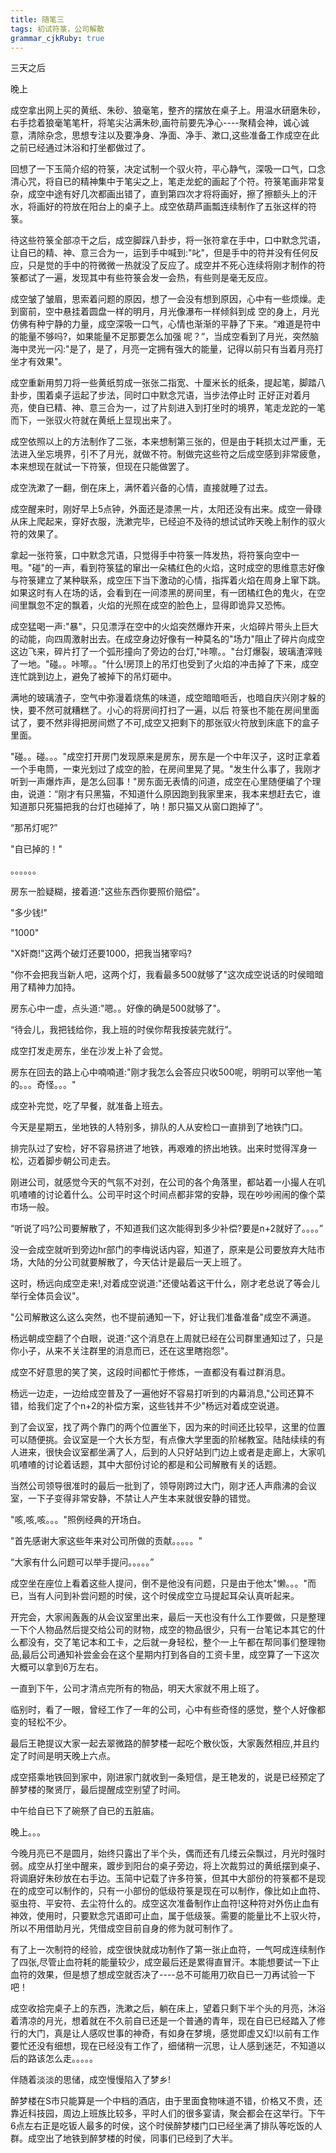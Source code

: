 ```yaml
---
title: 随笔三
tags: 初试符箓，公司解散
grammar_cjkRuby: true
---
```

三天之后

晚上

成空拿出网上买的黄纸、朱砂、狼毫笔，整齐的摆放在桌子上。用温水研磨朱砂，右手捻着狼毫笔笔杆，将笔尖沾满朱砂,画符前要先净心----聚精会神，诚心诚意，清除杂念，思想专注以及要净身、净面、净手、漱口,这些准备工作成空在此之前已经通过沐浴和打坐都做过了。

回想了一下玉简介绍的符箓，决定试制一个驭火符，平心静气，深吸一口气，口念清心咒，将自已的精神集中于笔尖之上，笔走龙蛇的画起了个符。符箓笔画非常复杂，成空中途有好几次都画出错了，直到第四次才将将画好，擦了擦额头上的汗水，将画好的符放在阳台上的桌子上。成空依葫芦画瓢连续制作了五张这样的符箓。

待这些符箓全部凉干之后，成空脚踩八卦步，将一张符拿在手中，口中默念咒语，让自已的精、神、意三合为一，运到手中喊到:"叱"，但是手中的符并没有任何反应，只是觉的手中的符微微一热就没了反应了。成空并不死心连续将刚才制作的符箓都试了一遍，发现其中有些符箓会发一会热，有些则是毫无反应。

成空皱了皱眉，思索着问题的原因，想了一会没有想到原因，心中有一些烦燥。走到窗前，空中悬挂着圆盘一样的明月，月光像瀑布一样倾斜到成
空的身上，月光仿佛有种宁静的力量，成空深吸一口气，心情也渐渐的平静了下来。“难道是符中的能量不够吗?，如果能量不足那要怎么加强
呢？”，当成空看到了月光，突然脑海中灵光一闪:"是了，是了，月亮一定拥有强大的能量，记得以前只有当着月亮打坐才有效果"。

成空重新用剪刀将一些黄纸剪成一张张二指宽、十厘米长的纸条，提起笔，脚踏八卦步，围着桌子运起了步法，同时口中默念咒语，当步法停止时
正好正对着月亮，使自已精、神、意三合为一，过了片刻进入到打坐时的境界，笔走龙跎的一笔而下，一张驭火符就在黄纸上显现出来了。

成空依照以上的方法制作了二张，本来想制第三张的，但是由于耗损太过严重，无法进入坐忘境界，引不了月光，就做不符。制做完这些符之后成空感到非常疲惫，本来想现在就试一下符箓，但现在只能做罢了。

成空洗漱了一翻，倒在床上，满怀着兴备的心情，直接就睡了过去。

成空醒来时，刚好早上5点钟，外面还是漆黑一片，太阳还没有出来。成空一骨碌从床上爬起来，穿好衣服，洗漱完毕，已经迫不及待的想试试昨天晚上制作的驭火符的效果了。

拿起一张符箓，口中默念咒语，只觉得手中符箓一阵发热，将符箓向空中一甩。"碰"的一声，看到符箓猛的窜出一朵橘红色的火焰，这时成空的思维意志好像与符箓建立了某种联系，成空压下当下激动的心情，指挥着火焰在周身上窜下跳。如果这时有人在场的话，会看到在一间漆黑的房间里，有一团橘红色的鬼火，在空间里飘忽不定的飘着，火焰的光照在成空的脸色上，显得即诡异又恐怖。

成空猛喝一声:"暴"，只见漂浮在空中的火焰突然爆炸开来，火焰碎片带头上巨大的动能，向四周激射出去。在成空身边好像有一种莫名的"场力"阻止了碎片向成空这边飞来，碎片打了一个弧形撞向了旁边的台灯,"咔嚓。。"台灯爆裂，玻璃渣滓贱了一地。"碰。。咔嚓。。"什么!房顶上的吊灯也受到了火焰的冲击掉了下来，成空连忙跳到边上，避免了被掉下的吊灯砸中。

满地的玻璃渣子，空气中弥漫着烧焦的味道，成空暗暗咂舌，也暗自庆兴刚才躲的快，要不然可就糟糕了。小心的将房间打扫了一遍，以后
符箓也不能在房间里面试了，要不然非得把房间燃了不可,成空又把剩下的那张驭火符放到床底下的盒子里面。

"碰。。碰。。。"成空打开房门发现原来是房东，房东是一个中年汉子，这时正拿着一个手电筒，一束光划过了成空的脸，在房间里晃了晃。"发生什么事了，我刚才听到一声爆炸声，是怎么回事！"房东面无表情的问道，成空在心里随便编了个理由，说道：“刚才有只黑猫，不知道什么原因跑到我家里来，我本来想赶去它，谁知道那只死猫把我的台灯也碰掉了，呐！那只猫又从窗口跑掉了”。

“那吊灯呢?”

"自已掉的！"

。。。。。。

房东一脸疑糊，接着道:"这些东西你要照价赔偿"。

"多少钱!"

"1000"

"X奸商!"这两个破灯还要1000，把我当猪宰吗?

"你不会把我当新人吧，这两个灯，我看最多500就够了"这次成空说话的时侯暗暗用了精神力加持。

房东心中一虚，点头道:"嗯。。好像的确是500就够了"。

“待会儿，我把钱给你，我上班的时侯你帮我按装完就行”。

成空打发走房东，坐在沙发上补了会觉。

房东在回去的路上心中喃喃道:"刚才我怎么会答应只收500呢，明明可以宰他一笔的。。。奇怪。。。"

成空补完觉，吃了早餐，就准备上班去。

今天是星期五，坐地铁的人特别多，排队的人从安检口一直排到了地铁门口。

排完队过了安检，好不容易挤进了地铁，再艰难的挤出地铁。出来时觉得浑身一松，迈着脚步朝公司走去。

刚进公司，就感觉今天的气氛不对刭，在公司的各个角落里，都站着一小撮人在叽叽喳喳的讨论着什么。公司平时这个时间点都非常的安静，现在吵吵闹闹的像个菜市场一般。

“听说了吗?公司要解散了，不知道我们这次能得到多少补偿?要是n+2就好了。。。。”

没一会成空就听到旁边hr部门的李梅说话内容，知道了，原来是公司要放弃大陆市场，大陆的分公司就要解散了，今天估计是最后一天上班了。

这时，杨远向成空走来!,对着成空说道:"还傻站着这干什么，刚才老总说了等会儿举行全体员会议"。

"公司解散这么这么突然，也不提前通知一下，好让我们准备准备"成空不满道。

杨远朝成空翻了个白眼，说道:"这个消息在上周就已经在公司群里通知过了，只是你小子，从来不关注群里的消息而已，还在这里瞎抱怨"。

成空不好意思的笑了笑，这段时间都忙于修炼，一直都没有看过群消息。

杨远一边走，一边给成空普及了一遍他好不容易打听到的内幕消息,"公司还算不错，给我们定了个n+2的补偿方案，这些钱并不少"杨远对着成空说道。

到了会议室，找了两个靠门的两个位置坐下，因为来的时间还比较早，这里的位置可以随便挑。会议室是一个大长方型，有点像大学里面的阶梯教室。陆陆续续的有人进来，很快会议室都坐满了人，后到的人只好站到门边上或者是走廊上，大家叽叽喳喳的讨论着话题，其中大部份讨论的都是和公司解散有关的话题。

当然公司领导很准时的最后一批到了，领导刚跨过大门，刚才还人声鼎沸的会议室，一下子变得非常安静，不禁让人产生本来就很安静的错觉。

"咳,咳,咳。。。"照例经典的开场白。

"首先感谢大家这些年来对公司所做的贡献。。。。。"

“大家有什么问题可以举手提问。。。。。”

成空坐在座位上看着这些人提问，倒不是他没有问题，只是由于他太"懒。。。"而已，当有人问到补尝问题的时侯，这个时侯成空立马提起耳朵认真听起来。

开完会，大家闹轰轰的从会议室里出来，最后一天也没有什么工作要做，只是整理一下个人物品然后提交给公司的财物，成空的物品很少，只有一台笔记本其它的什么都没有，交了笔记本和工卡，之后就一身轻松，整个一上午都在帮同事们整理物品,最后公司通知补尝金会在这个星期内打到各自的工资卡里，成空算了一下这次大概可以拿到6万左右。

一直到下午，公司才清点完所有的物品，明天大家就不用上班了。

临别时，看了一眼，曾经工作了一年的公司，心中有些奇怪的感觉，整个人好像都变的轻松不少。

最后王艳提议大家一起去翠微路的醉梦楼一起吃个散伙饭，大家轰然相应,并且约定了时间是明天晚上六点。

成空搭乘地铁回到家中，刚进家门就收到一条短信，是王艳发的，说是已经预定了醉梦楼的聚贤厅，最后提醒成空别望了时间。

中午给自已下了碗祭了自已的五脏庙。

晚上。。。

今晚月亮已不是圆月，始终只露出了半个头，偶而还有几缕云朵飘过，月光时强时弱。成空从打坐中醒来，踱步到阳台的桌子旁边，将上次裁剪过的黄纸摆到桌子、将调磨好朱砂放在右手边。玉简中记载了许多符箓，但其中大部份的符箓都不是现在的成空可以制作的，只有一小部份的低级符箓是现在可以制作，像比如止血符、驱虫符、平安符、去尘符什么的。成空这次准备制作止血符!这种符对外伤止血有神效，使用时，只要默念咒语即可止血，属于低级箓。需要的能量比不上驭火符，所以不用借助月光，凭借成空目前自身的修为就可制作了。

有了上一次制符的经验，成空很快就成功制作了第一张止血符，一气呵成连续制作了四张,尽管止血符耗的能量较少，成空最后还是累得直冒汗。本能想要试一下止血符的效果，但是想了想成空就否决了----总不可能用刀砍自已一刀再试验一下吧！

成空收拾完桌子上的东西，洗漱之后，躺在床上，望着只剩下半个头的月亮，沐浴着清凉的月光，想着就在不久前自已还是一个普通的青年，现在自已已经踏入了修行的大门，真是让人感叹世事的神奇，有如身在梦境，感觉即虚又幻!以前有工作要忙还没有细想，现在已经没有工作了，细储稍一沉思，让人感到迷茫，不知道以后的路该怎么走。。。。。

伴随着淡淡的思储，成空慢慢陷入了梦乡!

醉梦楼在S市只能算是一个中档的酒店，由于里面食物味道不错，价格又不贵，还靠近科技园，周边上班族比较多，平时人们的很多宴请，聚会都会在这举行。下午6点左右正是吃钣人最多的时侯，这个时侯醉梦楼门口已经坐满了排队等吃饭的人群。成空出了地铁到醉梦楼的时侯，同事们已经到了大半。




